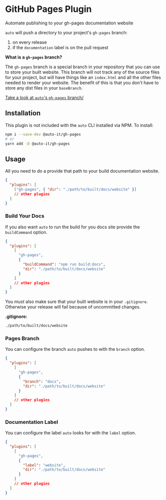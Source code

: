 # GitHub Pages Plugin

Automate publishing to your gh-pages documentation website

`auto` will push a directory to your project's `gh-pages` branch:

1. on every release
2. if the `documentation` label is on the pull request

**What is a `gh-pages` branch?**

The `gh-pages` branch is a special branch in your repository that you can use to store your built website.
This branch will not track any of the source files for your project, but will have things like an `index.html` and all the other files needed to render your website.
The benefit of this is that you don't have to store any dist files in your `baseBranch`.

[Take a look at `auto`'s `gh-pages` branch/](https://github.com/intuit/auto/tree/gh-pages)

## Installation

This plugin is not included with the `auto` CLI installed via NPM. To install:

```bash
npm i --save-dev @auto-it/gh-pages
# or
yarn add -D @auto-it/gh-pages
```

## Usage

All you need to do a provide that path to your build documentation website.

```json
{
  "plugins": [
    ["gh-pages", { "dir": "./path/to/built/docs/website" }]
    // other plugins
  ]
}
```

### Build Your Docs

If you also want `auto` to run the build for you docs site provide the `buildCommand` option.

```json
{
  "plugins": [
    [
      "gh-pages",
      {
        "buildCommand": "npm run build:docs",
        "dir": "./path/to/built/docs/website"
      }
    ]
    // other plugins
  ]
}
```

You _must_ also make sure that your built website is in your `.gitignore`.
Otherwise your release will fail because of uncommitted changes.

**.gitignore:**

```sh
./path/to/built/docs/website
```

### Pages Branch

You can configure the branch `auto` pushes to with the `branch` option.

```json
{
  "plugins": [
    [
      "gh-pages",
      {
        "branch": "docs",
        "dir": "./path/to/built/docs/website"
      }
    ]
    // other plugins
  ]
}
```

### Documentation Label

You can configure the label `auto` looks for with the `label` option.

```json
{
  "plugins": [
    [
      "gh-pages",
      {
        "label": "website",
        "dir": "./path/to/built/docs/website"
      }
    ]
    // other plugins
  ]
}
```
